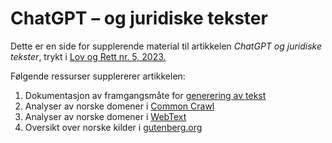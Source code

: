 # ChatGPT – og juridiske tekster

Dette er en side for supplerende material til artikkelen *ChatGPT og juridiske tekster*, trykt i [Lov og Rett nr. 5, 2023.][1]

Følgende ressurser supplererer artikkelen:

1. Dokumentasjon av framgangsmåte for [generering av tekst](generering.md)
2. Analyser av norske domener i [Common Crawl](common_crawl.md)
3. Analyser av norske domener i [WebText](webtext-norske.csv)
4. Oversikt over norske kilder i [gutenberg.org](gutenberg.md)


[1]: https://www.idunn.no/journal/lor
